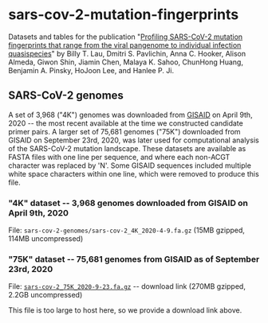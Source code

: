 # sars-cov-2-mutation-fingerprints

Datasets and tables for the publication "[Profiling SARS-CoV-2 mutation fingerprints that range from the viral pangenome to individual infection quasispecies](https://www.medrxiv.org/content/10.1101/2020.11.02.20224816v1)" by Billy T. Lau, Dmitri S. Pavlichin, Anna C. Hooker, Alison Almeda, Giwon Shin, Jiamin Chen, Malaya K. Sahoo, ChunHong Huang, Benjamin A. Pinsky, HoJoon Lee, and Hanlee P. Ji.

## SARS-CoV-2 genomes

A set of 3,968 ("4K") genomes was downloaded from [GISAID](https://www.gisaid.org/) on April 9th, 2020 -- the most recent available at the time we constructed candidate primer pairs. A larger set of 75,681 genomes ("75K") downloaded from GISAID on September 23rd, 2020, was later used for computational analysis of the SARS-CoV-2 mutation landscape. These datasets are available as FASTA files with one line per sequence, and where each non-ACGT character was replaced by 'N'. Some GISAID sequences included multiple white space characters within one line, which were removed to produce this file.

### "4K" dataset -- 3,968 genomes downloaded from GISAID on April 9th, 2020

File: `sars-cov-2-genomes/sars-cov-2_4K_2020-4-9.fa.gz` (15MB gzipped, 114MB uncompressed)

### "75K" dataset -- 75,681 genomes from GISAID as of September 23rd, 2020

File: [`sars-cov-2_75K_2020-9-23.fa.gz`](https://sars-cov-2-mutation-fingerprints.s3-us-east-2.amazonaws.com/sars-cov-2_75K-2020-9-23.fa.gz) -- download link (270MB gzipped, 2.2GB uncompressed)

This file is too large to host here, so we provide a download link above.
